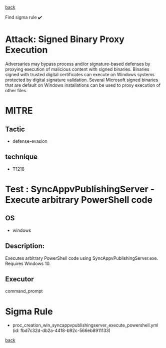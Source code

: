 
[back](../index.md)

Find sigma rule :heavy_check_mark: 

# Attack: Signed Binary Proxy Execution 

Adversaries may bypass process and/or signature-based defenses by proxying execution of malicious content with signed binaries. Binaries signed with trusted digital certificates can execute on Windows systems protected by digital signature validation. Several Microsoft signed binaries that are default on Windows installations can be used to proxy execution of other files.

# MITRE
## Tactic
  - defense-evasion


## technique
  - T1218


# Test : SyncAppvPublishingServer - Execute arbitrary PowerShell code
## OS
  - windows


## Description:
Executes arbitrary PowerShell code using SyncAppvPublishingServer.exe. Requires Windows 10.


## Executor
command_prompt

# Sigma Rule
 - proc_creation_win_syncappvpublishingserver_execute_powershell.yml (id: fbd7c32d-db2a-4418-b92c-566eb8911133)



[back](../index.md)
